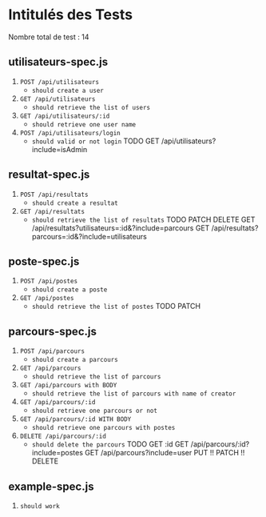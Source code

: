 # Intitulés des Tests
Nombre total de test : 14

## utilisateurs-spec.js
1. `POST /api/utilisateurs`
   - `should create a user`
2. `GET /api/utilisateurs`
   - `should retrieve the list of users`
3. `GET /api/utilisateurs/:id`
   - `should retrieve one user name`
4. `POST /api/utilisateurs/login`
   - `should valid or not login`
TODO
GET /api/utilisateurs?include=isAdmin
## resultat-spec.js
1. `POST /api/resultats`
   - `should create a resultat`
2. `GET /api/resultats`
   - `should retrieve the list of resultats`
TODO
PATCH
DELETE
GET /api/resultats?utilisateurs=:id&?include=parcours
GET /api/resultats?parcours=:id&?include=utilisateurs
## poste-spec.js
1. `POST /api/postes`
   - `should create a poste`
2. `GET /api/postes`
   - `should retrieve the list of postes`
TODO
PATCH
## parcours-spec.js
1. `POST /api/parcours`
   - `should create a parcours`
2. `GET /api/parcours`
   - `should retrieve the list of parcours`
3. `GET /api/parcours with BODY`
   - `should retrieve the list of parcours with name of creator`
4. `GET /api/parcours/:id`
   - `should retrieve one parcours or not` 
5. `GET /api/parcours/:id WITH BODY`
   - `should retrieve one parcours with postes`
6. `DELETE /api/parcours/:id`
   - `should delete the parcours`
TODO
GET :id
GET /api/parcours/:id?include=postes
GET /api/parcours?include=user
PUT
!! PATCH
!! DELETE
## example-spec.js
1. `should work`